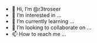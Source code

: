 - 👋 Hi, I’m @r3troseer
- 👀 I’m interested in ...
- 🌱 I’m currently learning ...
- 💞️ I’m looking to collaborate on ...
- 📫 How to reach me ...

<!---
r3troseer/r3troseer is a ✨ special ✨ repository because its `README.md` (this file) appears on your GitHub profile.
You can click the Preview link to take a look at your changes.
--->
